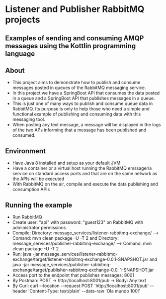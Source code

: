 # Listener and Publisher RabbitMQ projects


## Examples of sending and consuming AMQP messages using the Kottlin programming language


## About
- This project aims to demonstrate how to publish and consume messages posted in queues of the RabbitMQ messaging service.
- In this project we have a SpringBoot API that consumes the data posted in a queue and a SpringBoot API that publishes messages in a queue.
- This is just one of many ways to publish and consume queue data in RabbitMQ. Its purpose is only to help those who need a simple and functional example of publishing and consuming data with this messaging tool.
- When posting any text message, a message will be displayed in the logs of the two APs informing that a message has been published and consumed.

## Environment
- Have Java 8 installed and setup as your default JVM
- Have a container or a virtual host running the RabbitMQ emssageria service on standard access ports and that are on the same network as the APIs will be executed
- With RabbitMQ on the air, compile and execute the data publishing and consumption APIs

## Running the example
- Run RabbitMQ
- Create user: "api" with password: "guest123" on RabbitMQ with administrator permissions
- Compile: Directory: message_services/listener-rabbitmq-exchange/ --> Comand: mvn clean package -U -T 2 and Directory: message_services/publisher-rabbitmq-exchange/ --> Comand: mvn clean package -U -T 2
- Run: java -jar message_services/listener-rabbitmq-exchange/target/listener-rabbitmq-exchange-0.0.1-SNAPSHOT.jar and java -jar message_services/publisher-rabbitmq-exchange/target/publisher-rabbitmq-exchange-0.0. 1-SNAPSHOT.jar
- Access port to the endpoint that publishes messages: 8001
- By Postman: POST -> http://localhost:8001/pub -> Body: Any text
- By Curl: curl --location --request POST 'http://localhost:8001/pub' --header 'Content-Type: text/plain' --data-raw 'Ola mundo 100!'

